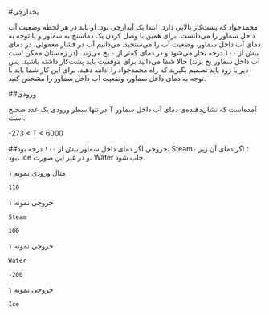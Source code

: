 #یخدارچی

محمدجواد که پشت‌کار بالایی دارد، ابتدا یک آبدارچی بود. او باید در هر لحظه وضعیت آب داخل سماور را می‌دانست. برای همین با وصل کردن یک دماسنج به سماور و با توجه به دمای آب داخل سماور، وضعیت آب را می‌سنجید. می‌دانیم آب در فشار معمولی،‌ در دمای بیش از ۱۰۰ درجه بخار می‌شود و در دمای کمتر از ۰ یخ می‌زند. (در زمستان ممکن است آب داخل سماور یخ بزند) حالا شما می‌دانید برای موفقیت باید پشت‌کار داشته باشید. پس دیر یا زود باید تصمیم بگیرید که راه محمدجواد را ادامه دهید. برای این کار شما باید با توجه به دمای داخل سماور، وضعیت آب داخل سماور را مشخص کنید.

##ورودی

در تنها سطر ورودی یک عدد صحیح T آمده‌است که نشان‌دهنده‌ی دمای آب داخل سماور است.

-273 < T < 6000


##خروجی
اگر دمای داخل سماور بیش از ۱۰۰ درجه بود، Steam؛ اگر دمای آن زیر ۰ بود، Ice و در غیر این صورت، Water چاپ شود.


مثال
ورودی نمونه ۱

```angular2html
110
```

خروجی نمونه ۱
```angular2html
Steam
```

```angular2html
100
```

خروجی نمونه ۱
```angular2html
Water
```

```angular2html
-200
```

خروجی نمونه ۱
```angular2html
Ice
```